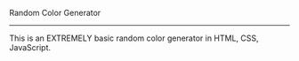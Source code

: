 Random Color Generator

---

This is an EXTREMELY basic random color generator in HTML, CSS, JavaScript.


